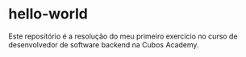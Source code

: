 # hello-world
Este repositório é a resolução do meu primeiro exercicio no curso de desenvolvedor de software backend na Cubos Academy.
